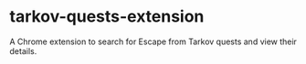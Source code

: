 # tarkov-quests-extension
A Chrome extension to search for Escape from Tarkov quests and view their details.
